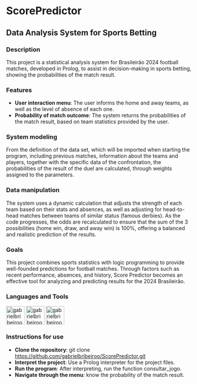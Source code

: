 # ScorePredictor

## Data Analysis System for Sports Betting

### Description
This project is a statistical analysis system for Brasileirão 2024 football matches, developed in Prolog, to assist in decision-making in sports betting, showing the probabilities of the match result.

### Features
- **User interaction menu**: The user informs the home and away teams, as well as the level of absence of each one.
- **Probability of match outcome**: The system returns the probabilities of the match result, based on team statistics provided by the user.

### System modeling
From the definition of the data set, which will be imported when starting the program, including previous matches, information about the teams and players, together with the specific data of the confrontation, the probabilities of the result of the duel are calculated, through weights assigned to the parameters.

### Data manipulation
The system uses a dynamic calculation that adjusts the strength of each team based on their stats and absences, as well as adjusting for head-to-head matches between teams of similar status (famous derbies). As the code progresses, the odds are recalculated to ensure that the sum of the 3 possibilities (home win, draw, and away win) is 100%, offering a balanced and realistic prediction of the results.

### Goals
This project combines sports statistics with logic programming to provide well-founded predictions for football matches. Through factors such as recent performance, absences, and history, Score Predictor becomes an effective tool for analyzing and predicting results for the 2024 Brasileirão.

### Languages and Tools
<div style="display: inline_block"><cbr>
  <img align = "top" alt = "gabrielbribeiroo_Prolog" height = "50" width = "50" src="https://cdn.jsdelivr.net/gh/devicons/devicon/icons/prolog/prolog-original.svg" />
  <img align = "top" alt = "gabrielbribeiroo_VSCode" height = "50" width = "50" src="https://cdn.jsdelivr.net/gh/devicons/devicon/icons/vscode/vscode-original.svg" />
  <img align = "top" alt = "gabrielbribeiroo_PowerShell" height = "50" width = "50" src="https://cdn.jsdelivr.net/gh/devicons/devicon/icons/powershell/powershell-original.svg" />
</div>

### Instructions for use
- **Clone the repository**: git clone https://github.com/gabrielbribeiroo/ScorePredictor.git
- **Interpret the project**: Use a Prolog interpreter for the project files.
- **Run the program**: After interpreting, run the function consultar_jogo.
- **Navigate through the menu**: know the probability of the match result.
